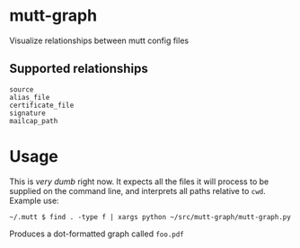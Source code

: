 # mutt-graph
Visualize relationships between mutt config files

## Supported relationships

    source
    alias_file
    certificate_file
    signature
    mailcap_path



# Usage
This is *very dumb* right now.  It expects all the files it will process to be supplied on the command line, and interprets all paths relative to `cwd`.  Example use:

`~/.mutt $ find . -type f | xargs python ~/src/mutt-graph/mutt-graph.py`

Produces a dot-formatted graph called `foo.pdf`

